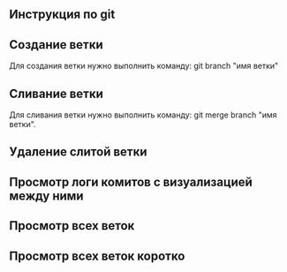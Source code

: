 ## Инструкция по git

## Создание ветки
Для создания ветки нужно выполнить команду:
git branch "имя ветки"

## Сливание ветки
Для сливания ветки нужно выполнить команду:
git merge branch "имя ветки".

## Удаление слитой ветки

## Просмотр логи комитов с визуализацией между ними

## Просмотр всех веток

## Просмотр всех веток коротко
